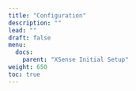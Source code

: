 ```yaml
---
title: "Configuration"
description: ""
lead: ""
draft: false
menu:
  docs:
    parent: "XSense Initial Setup"
weight: 650
toc: true
---
```

